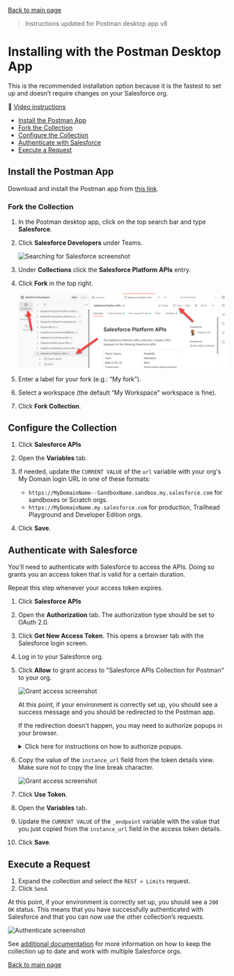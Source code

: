 [Back to main page](README.md)

> Instructions updated for Postman desktop app v8

# Installing with the Postman Desktop App

This is the recommended installation option because it is the fastest to set up and doesn’t require changes on your Salesforce org.

🎥 [Video instructions](https://youtu.be/W-IwW6RM4F0)

- [Install the Postman App](#install-the-postman-app)
- [Fork the Collection](#fork-the-collection)
- [Configure the Collection](#configure-the-collection)
- [Authenticate with Salesforce](#authenticate-with-salesforce)
- [Execute a Request](#execute-a-request)


## Install the Postman App

Download and install the Postman app from [this link](https://www.postman.com/downloads).


### Fork the Collection

1. In the Postman desktop app, click on the top search bar and type **Salesforce**.
1. Click **Salesforce Developers** under Teams.

    ![Searching for Salesforce screenshot](doc-gfx/app/search-salesforce.png)

1. Under **Collections** click the **Salesforce Platform APIs** entry.
1. Click **Fork** in the top right.

    ![Fork button screenshot](doc-gfx/app/fork-button.png)

1. Enter a label for your fork (e.g.: “My fork”).
1. Select a workspace (the default “My Workspace” workspace is fine).
1. Click **Fork Collection**.


## Configure the Collection

1. Click **Salesforce APIs**
1. Open the **Variables** tab.
1. If needed, update the `CURRENT VALUE` of the `url` variable with your org's My Domain login URL in one of these formats:

    - `https://MyDomainName--SandboxName.sandbox.my.salesforce.com` for sandboxes or Scratch orgs.
    - `https://MyDomainName.my.salesforce.com` for production, Trailhead Playground and Developer Edition orgs.

1. Click **Save**.


## Authenticate with Salesforce

You'll need to authenticate with Salesforce to access the APIs. Doing so grants you an access token that is valid for a certain duration.

Repeat this step whenever your access token expires.

1. Click **Salesforce APIs**
1. Open the **Authorization** tab. The authorization type should be set to OAuth 2.0.
1. Click **Get New Access Token**. This opens a browser tab with the Salesforce login screen.
1. Log in to your Salesforce org.
1. Click **Allow** to grant access to "Salesforce APIs Collection for Postman" to your org.

    ![Grant access screenshot](doc-gfx/salesforce/grant-access.png)

    At this point, if your environment is correctly set up, you should see a success message and you should be redirected to the Postman app.

    If the redirection doesn't happen, you may need to authorize popups in your browser.

    <details><summary>Click here for instructions on how to authorize popups.</summary>
    <p>
    Note: these instructions are for Chrome but the steps should be similar with other browsers.

    1. Click the popup error in the address bar, choose to allow popups from Postman:

        ![Allow popup screenshot](doc-gfx/web/allow-popup.png)

    1. Refresh the page and allow the browser to open the Postman app:

        ![Open Postman app screenshot](doc-gfx/web/allow-open-app.png)
    </p>
    </details>

1. Copy the value of the `instance_url` field from the token details view. Make sure not to copy the line break character.

    ![Grant access screenshot](doc-gfx/app/manage-token.png)

1. Click **Use Token**.
1. Open the **Variables** tab.
1. Update the `CURRENT VALUE` of the `_endpoint` variable with the value that you just copied from the `instance_url` field in the access token details.
1. Click **Save**.


## Execute a Request

1. Expand the collection and select the `REST > Limits` request.
1. Click `Send`.

At this point, if your environment is correctly set up, you should see a `200 OK` status. This means that you have successfully authenticated with Salesforce and that you can now use the other collection’s requests.

![Authenticate screenshot](doc-gfx/app/limits-status-200.png)

See [additional documentation](README.md#additional-documentation) for more information on how to keep the collection up to date and work with multiple Salesforce orgs.


[Back to main page](README.md)
